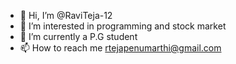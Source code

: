 - 👋 Hi, I’m @RaviTeja-12
- 👀 I’m interested in programming and stock market
- 🌱 I’m currently a P.G student
- 📫 How to reach me rtejapenumarthi@gmail.com

<!---
RaviTeja-12/RaviTeja-12 is a ✨ special ✨ repository because its `README.md` (this file) appears on your GitHub profile.
You can click the Preview link to take a look at your changes.
--->
